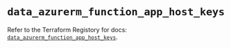 # `data_azurerm_function_app_host_keys`

Refer to the Terraform Registory for docs: [`data_azurerm_function_app_host_keys`](https://www.terraform.io/docs/providers/azurerm/d/function_app_host_keys).
